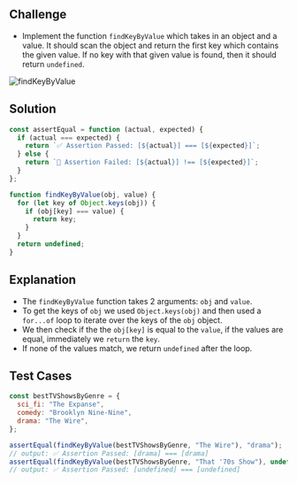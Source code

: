 ## Challenge

- Implement the function `findKeyByValue` which takes in an object and a value. It should scan the object and return the first key which contains the given value. If no key with that given value is found, then it should return `undefined`.

![findKeyByValue](../images/lotide-objects-findKey.png)

## Solution

```javascript
const assertEqual = function (actual, expected) {
  if (actual === expected) {
    return `✅ Assertion Passed: [${actual}] === [${expected}]`;
  } else {
    return `🛑 Assertion Failed: [${actual}] !== [${expected}]`;
  }
};

function findKeyByValue(obj, value) {
  for (let key of Object.keys(obj)) {
    if (obj[key] === value) {
      return key;
    }
  }
  return undefined;
}
```

## Explanation

- The `findKeyByValue` function takes 2 arguments: `obj` and `value`.
- To get the keys of `obj` we used `Object.keys(obj)` and then used a `for...of` loop to iterate over the keys of the `obj` object.
- We then check if the the `obj[key]` is equal to the `value`, if the values are equal, immediately we `return` the `key`.
- If none of the values match, we return `undefined` after the loop.

## Test Cases

```javascript
const bestTVShowsByGenre = {
  sci_fi: "The Expanse",
  comedy: "Brooklyn Nine-Nine",
  drama: "The Wire",
};

assertEqual(findKeyByValue(bestTVShowsByGenre, "The Wire"), "drama");
// output: ✅ Assertion Passed: [drama] === [drama]
assertEqual(findKeyByValue(bestTVShowsByGenre, "That '70s Show"), undefined);
// output: ✅ Assertion Passed: [undefined] === [undefined]
```
